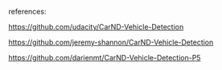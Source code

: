 
references:

https://github.com/udacity/CarND-Vehicle-Detection

https://github.com/jeremy-shannon/CarND-Vehicle-Detection

https://github.com/darienmt/CarND-Vehicle-Detection-P5
